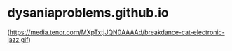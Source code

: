 # dysaniaproblems.github.io
(https://media.tenor.com/MXpTxtjJQN0AAAAd/breakdance-cat-electronic-jazz.gif)
